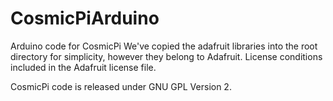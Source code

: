# CosmicPiArduino
Arduino code for CosmicPi
We've copied the adafruit libraries into the root directory for simplicity, however they belong to Adafruit. License conditions included in the Adafruit license file. 

CosmicPi code is released under GNU GPL Version 2.
